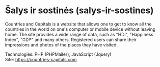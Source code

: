 # Šalys ir sostinės (salys-ir-sostines)

Countries and Capitals is a website that allows one to get to know all the countries in the world on one's computer or mobile device without leaving home. The site provides a wide range of data, such as "HDI", "Happiness Index", "GDP" and many others.
Registered users can share their impressions and photos of the places they have visited.

Technologies: PHP (PHPMailer), JavaScript (Jquery) <br>
Site: https://countries-capitals.com
